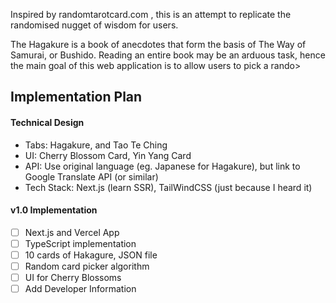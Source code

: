 Inspired by randomtarotcard.com , this is an attempt to replicate the randomised nugget of wisdom for users.

The Hagakure is a book of anecdotes that form the basis of The Way of Samurai, or Bushido.
Reading an entire book may be an arduous task, hence the main goal of this web application is to allow users to pick a rando>

## Implementation Plan
#### Technical Design
- Tabs: Hagakure, and Tao Te Ching
- UI: Cherry Blossom Card, Yin Yang Card
- API: Use original language (eg. Japanese for Hagakure), but link to Google Translate API (or similar)
- Tech Stack: Next.js (learn SSR), TailWindCSS (just because I heard it)

#### v1.0 Implementation
- [ ] Next.js and Vercel App
- [ ] TypeScript implementation
- [ ] 10 cards of Hakagure, JSON file
- [ ] Random card picker algorithm
- [ ] UI for Cherry Blossoms
- [ ] Add Developer Information

